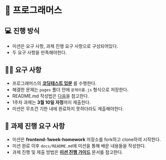 # 👋 프로그래머스

## 💻 진행 방식

- 미션은 요구 사항, 과제 진행 요구 사항으로 구성되어있다.
- 두 요구 사항을 만족해야한다.

## 🧑‍💻 요구 사항
- 프로그래머스의 **[코딩테스트 입문](https://school.programmers.co.kr/learn/challenges/beginner?order=acceptance_desc&languages=javascript)** 를 수행한다.
- 해결한 문제는 `pages` 폴더 안에 `문제이름.js` 형식으로 저장한다.
- README.md 작성법은 [다음](https://commonmark.org/help/)을 참고한다.
- 1주차 과제는 **3월 10일 자정**까지 제출한다.
- 미션은 무조건 기한 내에 완료하지 못하더라도 제출해야한다.

## 🚀 과제 진행 요구 사항

- 미션은 **frontend-1week-homework** 저장소를 fork하고 clone하여 시작한다.
- 미션 완료 이후 `docs/README.md`에 미션을 통해 배운 내용들을 작성한다.
- 과제 진행 및 제출 방법은 **[미션 진행 가이드](https://www.notion.so/f0571981555d4509839b9db8d5382162?pvs=21)** 문서를 참고한다.
